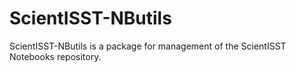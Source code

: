 # ScientISST-NButils
ScientISST-NButils is a package for management of the ScientISST Notebooks repository. 
